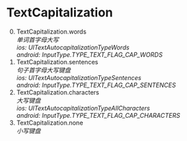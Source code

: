 # TextCapitalization

0. TextCapitalization.words<br>*单词首字母大写<br>ios: UITextAutocapitalizationTypeWords<br>android: InputType.TYPE_TEXT_FLAG_CAP_WORDS*
1. TextCapitalization.sentences<br>*句子首字母大写键盘<br>ios: UITextAutocapitalizationTypeSentences<br>android: InputType.TYPE_TEXT_FLAG_CAP_SENTENCES*
2. TextCapitalization.characters<br>*大写键盘<br>ios: UITextAutocapitalizationTypeAllCharacters<br>android: InputType.TYPE_TEXT_FLAG_CAP_CHARACTERS*
3. TextCapitalization.none<br>*小写键盘*
